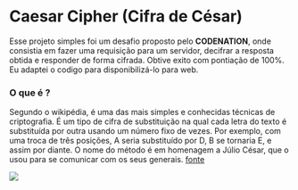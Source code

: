 # Caesar Cipher (Cifra de César)
Esse projeto simples foi um desafio proposto pelo **CODENATION**, onde consistia em fazer uma requisição para um servidor, decifrar a resposta obtida e responder de forma cifrada.  Obtive exito com pontiação de 100%. Eu adaptei o codigo para disponibilizá-lo para web. 

### O que é ?
Segundo o wikipédia, é uma das mais simples e conhecidas técnicas de criptografia. É um tipo de cifra de substituição na qual cada letra do texto é substituída por outra usando um número fixo de vezes. Por exemplo, com uma troca de três posições, A seria substituído por D, B se tornaria E, e assim por diante. O nome do método é em homenagem a Júlio César, que o usou para se comunicar com os seus generais. [fonte](https://pt.wikipedia.org/wiki/Cifra_de_C%C3%A9sar)

![](https://upload.wikimedia.org/wikipedia/commons/thumb/2/2b/Caesar3.svg/320px-Caesar3.svg.png)
